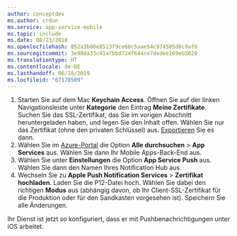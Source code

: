```yaml
---
author: conceptdev
ms.author: crdun
ms.service: app-service-mobile
ms.topic: include
ms.date: 08/23/2018
ms.openlocfilehash: 852a3b00e8513f9ce68c5aae54c974505d0c9af6
ms.sourcegitcommit: 3e98da33c41a7bbd724f644ce7dedee169eb5028
ms.translationtype: HT
ms.contentlocale: de-DE
ms.lasthandoff: 06/18/2019
ms.locfileid: "67178589"
---
```

1. Starten Sie auf dem Mac **Keychain Access**. Öffnen Sie auf der linken Navigationsleiste unter **Kategorie** den Eintrag **Meine Zertifikate**. Suchen Sie das SSL-Zertifikat, das Sie im vorigen Abschnitt heruntergeladen haben, und legen Sie den Inhalt offen. Wählen Sie nur das Zertifikat (ohne den privaten Schlüssel) aus. [Exportieren](https://support.apple.com/kb/PH20122?locale=en_US) Sie es dann.
2. Wählen Sie im [Azure-Portal](https://portal.azure.com/) die Option **Alle durchsuchen** > **App Services** aus. Wählen Sie dann Ihr Mobile Apps-Back-End aus. 
3. Wählen Sie unter **Einstellungen** die Option **App Service Push** aus. Wählen Sie dann den Namen Ihres Notification Hub aus. 
4. Wechseln Sie zu **Apple Push Notification Services** > **Zertifikat hochladen**. Laden Sie die P12-Datei hoch. Wählen Sie dabei den richtigen **Modus** aus (abhängig davon, ob Ihr Client-SSL-Zertifikat für die Produktion oder für den Sandkasten vorgesehen ist). Speichern Sie alle Änderungen.

Ihr Dienst ist jetzt so konfiguriert, dass er mit Pushbenachrichtigungen unter iOS arbeitet.

[1]: ./media/app-service-mobile-apns-configure-push/mobile-push-notification-hub.png
